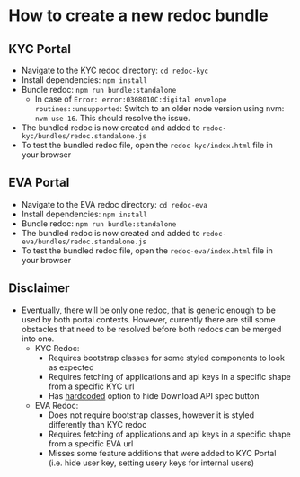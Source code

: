 # How to create a new redoc bundle

## KYC Portal
- Navigate to the KYC redoc directory: `cd redoc-kyc`
- Install dependencies: `npm install`
- Bundle redoc: `npm run bundle:standalone`
  - In case of ``Error: error:0308010C:digital envelope routines::unsupported``: Switch to an older node version using nvm: `nvm use 16`. This should resolve the issue.
- The bundled redoc is now created and added to `redoc-kyc/bundles/redoc.standalone.js`
- To test the bundled redoc file, open the `redoc-kyc/index.html` file in your browser

## EVA Portal
- Navigate to the EVA redoc directory: `cd redoc-eva`
- Install dependencies: `npm install`
- Bundle redoc: `npm run bundle:standalone`
- The bundled redoc is now created and added to `redoc-eva/bundles/redoc.standalone.js`
- To test the bundled redoc file, open the `redoc-eva/index.html` file in your browser

## Disclaimer
- Eventually, there will be only one redoc, that is generic enough to be used by both portal contexts. However, currently there are still some obstacles that need to be resolved before both redocs can be merged into one.
  - KYC Redoc:
    - Requires bootstrap classes for some styled components to look as expected
    - Requires fetching of applications and api keys in a specific shape from a specific KYC url
    - Has [hardcoded](kwf-repo/redoc/src/components/ApiInfo/ApiInfo.tsx:33) option to hide Download API spec button
  - EVA Redoc:
    - Does not require bootstrap classes, however it is styled differently than KYC redoc
    - Requires fetching of applications and api keys in a specific shape from a specific EVA url
    - Misses some feature additions that were added to KYC Portal (i.e. hide user key, setting usery keys for internal users)